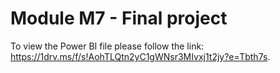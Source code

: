 # Module M7 - Final project

To view the Power BI file please follow the link: https://1drv.ms/f/s!AohTLQtn2yC1gWNsr3MIvxj1t2jy?e=Tbth7s.
